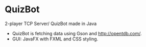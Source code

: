 # QuizBot
2-player TCP Server/ QuizBot made in Java

- QuizBot is fetching data using Gson and http://opentdb.com/.
- GUI: JavaFX with FXML and CSS styling.
